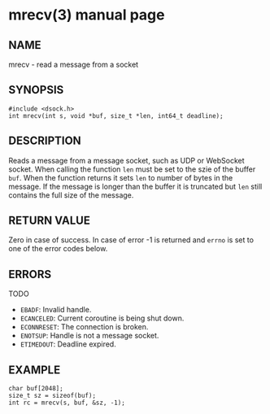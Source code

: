 # mrecv(3) manual page

## NAME

mrecv - read a message from a socket

## SYNOPSIS

```
#include <dsock.h>
int mrecv(int s, void *buf, size_t *len, int64_t deadline);
```

## DESCRIPTION

Reads a message from a message socket, such as UDP or WebSocket socket. When calling the function `len` must be set to the szie of the buffer `buf`. When the function returns it sets `len` to number of bytes in the message. If the message is longer than the buffer it is truncated but `len` still contains the full size of the message.

## RETURN VALUE

Zero in case of success. In case of error -1 is returned and `errno` is set to one of the error codes below.

## ERRORS

TODO

* `EBADF`: Invalid handle.
* `ECANCELED`: Current coroutine is being shut down.
* `ECONNRESET`: The connection is broken.
* `ENOTSUP`: Handle is not a message socket.
* `ETIMEDOUT`: Deadline expired.

## EXAMPLE

```
char buf[2048];
size_t sz = sizeof(buf);
int rc = mrecv(s, buf, &sz, -1);
```

